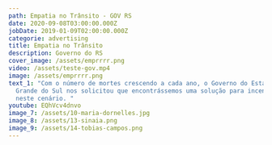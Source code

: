 ```yaml
---
path: Empatia no Trânsito - GOV RS
date: 2020-09-08T03:00:00.000Z
jobDate: 2019-01-09T02:00:00.000Z
categorie: advertising
title: Empatia no Trânsito
description: Governo do RS
cover_image: /assets/emprrrr.png
video: /assets/teste-gov.mp4
image: /assets/emprrrr.png
text_1: "Com o número de mortes crescendo a cada ano, o Governo do Estado do Rio
  Grande do Sul nos solicitou que encontrássemos uma solução para incentivar uma
  neste cenário. "
youtube: EQhVcv4dnvo
image_7: /assets/10-maria-dornelles.jpg
image_8: /assets/13-sinaia.png
image_9: /assets/14-tobias-campos.png
---
```

